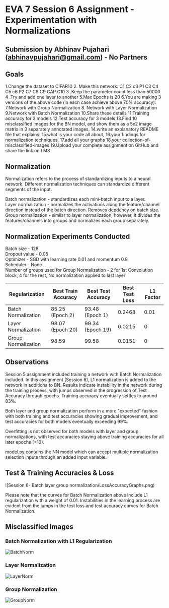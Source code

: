 # EVA 7 Session 6 Assignment - Experimentation with Normalizations
## Submission by Abhinav Pujahari (abhinavpujahari@gmail.com) - No Partners

## Goals
1.Change the dataset to CIFAR10
2. Make this network:
C1 C2 c3 P1 C3 C4 C5 c6 P2 C7 C8 C9 GAP C10
3 .Keep the parameter count less than 50000
4 .Try and add one layer to another
5.Max Epochs is 20
6.You are making 3 versions of the above code (in each case achieve above 70% accuracy):
7.Network with Group Normalization
8. Network with Layer Normalization
9.Network with Batch Normalization
10.Share these details
11.Training accuracy for 3 models
12.Test accuracy for 3 models
13.Find 10 misclassified images for the BN model, and show them as a 5x2 image matrix in 3 separately annotated images. 
14.write an explanatory README file that explains:
15.what is your code all about,
16.your findings for normalization techniques,
17.add all your graphs
18.your collection-of-misclassified-images 
19.Upload your complete assignment on GitHub and share the link on LMS


## Normalization
Normalization refers to the process of standardizing inputs to a neural network. Different normalization techniques can standardize different segments of the input. 

Batch normalization - standardizes each mini-batch input to a layer.\
Layer normalization - normalizes the activations along the feature/channel direction instead of the batch direction. Removes depdency on batch size. \
Group normalization - similar to layer normalization, however, it divides the features/channels into groups and normalizes each group separately.

## Normalization Experiments Conducted

Batch size - 128 \
Dropout value - 0.05 \
Optimizer - SGD with learning rate 0.01 and momentum 0.9 \
Scheduler - None \
Number of groups used for Group Normalization - 2 for 1st Convolution block, 4 for the rest, No normalization applied to last layer

|Regularization|	Best Train Accuracy	| Best Test Accuracy |	Best Test Loss| L1 Factor |
|------------|-----------------|-------------|----------|---|
|Batch Normalization|85.25 (Epoch 2)|93.48 (Epoch 1)|0.2468|0.01
|Layer Normalization|98.07 (Epoch 20)|99.34 (Epoch 19)|0.0215|0
|Group Normalization|98.59|99.58|0.0151|0

## Observations

Session 5 assignment included training a network with Batch Normalization included. In this assignment (Session 6), L1 normalization is added to the network in additiona to BN. Results indicate instability in the network during the training process, with jumps observed in the progression of Test Accuracy through epochs. Training accuracy eventually settles to around 83%.

Both layer and group normalization perform in a more "expected" fashion with both training and test accuracies showing gradual improvement, and test accuracies for both models eventually exceeding 99%.

Overfitting is not observed for both models with layer and group normalizations, with test accuracies staying above training accuracies for all later epochs (>10).

[model.py](https://github.com/arghya05/erav1/blob/master/Session%206-%20Batch%20layer%20group%20normalization/model.py) contains the NN model which can accept multiple normalization selection inputs through an added input variable.

## Test & Training Accuracies & Loss
![Session 6- Batch layer group normalization/LossAccuracyGraphs.png)

Please note that the curves for Batch Normalization above include L1 regularization with a weight of 0.01.
Instabilities in the learning process are evident from the jumps in the test loss and test accuracy curves for Batch Normalization.

## Misclassified Images

### Batch Normalization with L1 Regularization
![BatchNorm](https://github.com/arghya05/erav1/blob/master/Session%206-%20Batch%20layer%20group%20normalization/BatchNorm_L1Reg_misclassified.png)

### Layer Normalization
![LayerNorm](https://github.com/arghya05/erav1/blob/master/Session%206-%20Batch%20layer%20group%20normalization/LayerNorm_misclassified.png)

### Group Normalization
![GroupNorm](https://github.com/arghya05/erav1/blob/master/Session%206-%20Batch%20layer%20group%20normalization/LayerNorm_misclassified.png)

